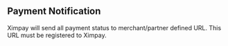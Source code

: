 ## Payment Notification

Ximpay will send all payment status to merchant/partner defined URL. This URL must be registered to Ximpay.